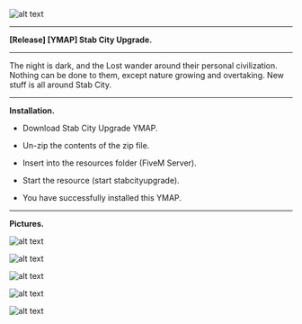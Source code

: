 ![alt text](https://forum.cfx.re/uploads/default/original/4X/d/2/b/d2b0e1263a055a9baa6384f53930f99acfe49aa0.png "Banner")

---

**[Release] [YMAP] Stab City Upgrade.**

---

The night is dark, and the Lost wander around their personal civilization. Nothing can be done to them, except nature growing and overtaking. New stuff is all around Stab City.

---

**Installation.**

* Download Stab City Upgrade YMAP.

* Un-zip the contents of the zip file.

* Insert into the resources folder (FiveM Server).

* Start the resource (start stabcityupgrade).

* You have successfully installed this YMAP.

---

**Pictures.**

![alt text](https://forum.cfx.re/uploads/default/original/4X/a/d/6/ad6b855dbb4f331930d444c18fa4fc77141db115.jpeg "1")

![alt text](https://forum.cfx.re/uploads/default/original/4X/1/e/7/1e7df165f414f057351bcde281d1789eac114165.jpeg "2")

![alt text](https://forum.cfx.re/uploads/default/original/4X/1/8/6/1865cfd1595b0273de62774e409df652e8a11074.jpeg "3")

![alt text](https://forum.cfx.re/uploads/default/original/4X/a/6/b/a6b54a744324d4f609ee4bdbd01b56664bd139c9.jpeg "4")

![alt text](https://forum.cfx.re/uploads/default/original/4X/0/6/8/068e4d63bd97699a1fdd2f150ddfa90926d51a40.jpeg "5")
